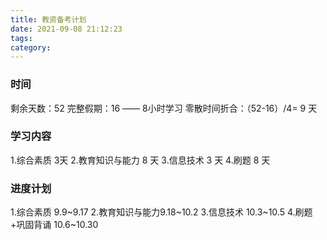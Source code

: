 ```yaml
---
title: 教资备考计划
date: 2021-09-08 21:12:23
tags:
category:
---
```


### 时间
剩余天数：52 
完整假期：16 —— 8小时学习
零散时间折合：（52-16）/4= 9 天

### 学习内容
1.综合素质 3天 
2.教育知识与能力 8 天
3.信息技术 3 天
4.刷题 8 天

### 进度计划
1.综合素质 9.9~9.17
2.教育知识与能力9.18~10.2
3.信息技术 10.3~10.5
4.刷题+巩固背诵 10.6~10.30